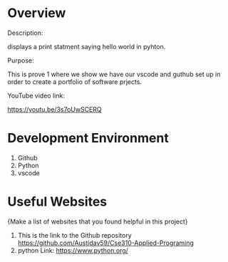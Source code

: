 # Overview

Description:

displays a print statment saying hello world in pyhton.

Purpose: 

This is prove 1 where we show we have our vscode and guthub set up in order to create a portfolio of software prjects.

YouTube video link:

https://youtu.be/3s7oUwSCERQ

# Development Environment

1. Github
2. Python
3. vscode


# Useful Websites

{Make a list of websites that you found helpful in this project}
1. This is the link to the Github repository https://github.com/Austidav59/Cse310-Applied-Programing
2. python Link: https://www.python.org/